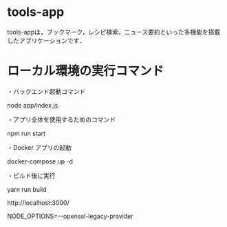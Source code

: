 # tools-app
tools-appは，ブックマーク，レシピ検索，ニュース要約といった多機能を搭載したアプリケーションです．

# ローカル環境の実行コマンド
・バックエンド起動コマンド

node app/index.js


・アプリ全体を使用するためのコマンド

npm run start 


・Docker アプリの起動

docker-compose up -d


・ビルド後に実行

yarn run build

http://localhost:3000/

NODE_OPTIONS=--openssl-legacy-provider

